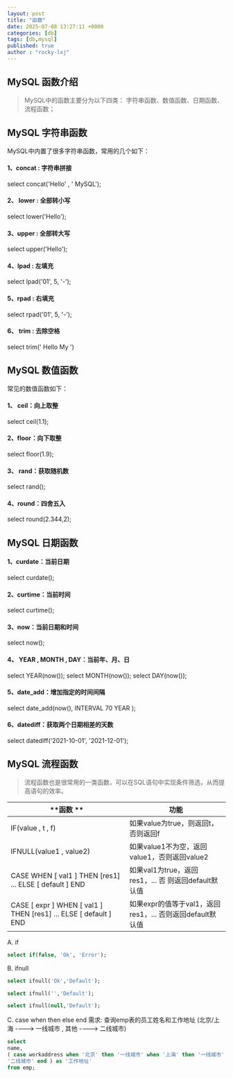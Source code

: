 ```yaml
---
layout: post
title: "函数"
date: 2025-07-08 13:27:11 +0000
categories: [db]
tags: [db,mysql]
published: true
author : "rocky-lxj"
---
```

## MySQL 函数介绍
> MySQL中的函数主要分为以下四类： 字符串函数、数值函数、日期函数、流程函数；

## MySQL 字符串函数
MySQL中内置了很多字符串函数，常用的几个如下：
#### 1、concat : 字符串拼接
select concat('Hello' , ' MySQL'); 
#### 2、 lower : 全部转小写
select lower('Hello');
#### 3、upper : 全部转大写
select upper('Hello'); 
#### 4、lpad : 左填充
select lpad('01', 5, '-'); 
#### 5、rpad : 右填充
select rpad('01', 5, '-'); 
#### 6、 trim : 去除空格
select trim(' Hello My ')
## MySQL 数值函数
常见的数值函数如下：
#### 1、 ceil：向上取整
select ceil(1.1); 
#### 2、floor：向下取整
select floor(1.9); 
#### 3、 rand：获取随机数
select rand(); 
#### 4、round：四舍五入 
select round(2.344,2); 
## MySQL 日期函数
#### 1、curdate：当前日期
select curdate(); 
#### 2、curtime：当前时间
select curtime(); 
#### 3、now：当前日期和时间
select now(); 
#### 4、 YEAR , MONTH , DAY：当前年、月、日
select YEAR(now()); 
select MONTH(now()); 
select DAY(now());
#### 5、date_add：增加指定的时间间隔
select date_add(now(), INTERVAL 70 YEAR );
####  6、datediff：获取两个日期相差的天数
select datediff('2021-10-01', '2021-12-01'); 
## MySQL 流程函数
> 流程函数也是很常用的一类函数，可以在SQL语句中实现条件筛选，从而提高语句的效率。

| **函数 **                                                        | **功能**                                                   |
| ---------------------------------------------------------------- | ---------------------------------------------------------- |
| IF(value , t , f)                                                | 如果value为true，则返回t，否则返回f                        |
| IFNULL(value1 , value2)                                          | 如果value1不为空，返回value1，否则返回value2               |
| CASE WHEN [ val1 ] THEN [res1] ... ELSE [ default ] END          | 如果val1为true，返回res1，... 否 则返回default默认值       |
| CASE [ expr ] WHEN [ val1 ] THEN [res1] ... ELSE [ default ] END | 如果expr的值等于val1，返回 res1，... 否则返回default默认值 |

A. if
```sql
select if(false, 'Ok', 'Error'); 
```
B. ifnull
```sql
select ifnull('Ok','Default');

select ifnull('','Default');

select ifnull(null,'Default');
```
C. case when then else end
需求: 查询emp表的员工姓名和工作地址 (北京/上海 ----> 一线城市 , 其他 ----> 二线城市)
```sql
select
name,
( case workaddress when '北京' then '一线城市' when '上海' then '一线城市' else
'二线城市' end ) as '工作地址'
from emp;
```
